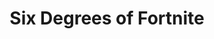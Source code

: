 ---
title: 'Six Degrees of Fortnite'
description: 'A website that connects any franchise back to Fortnite through crossovers, and includes a 3D visualization of all crossovers back to Fortnite. Over 2K unique visitors since launch.'
image:
  url: '/images/6dof.png'
  alt: 'GitHub wallpaper'
platform: Web
links:
  - name: 'Website'
    url: 'https://astro-milky-way.netlify.app/'
  - name: 'GitHub'
    url: 'https://github.com/ttomczak3/Milky-Way'
stack: React, TypeScript, Python
order: 1
---
